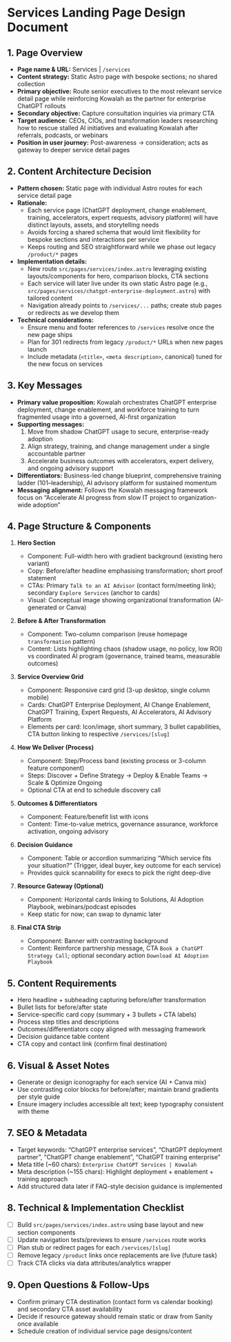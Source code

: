 # Services Landing Page Design Document

## 1. Page Overview

- **Page name & URL:** Services | `/services`
- **Content strategy:** Static Astro page with bespoke sections; no shared collection
- **Primary objective:** Route senior executives to the most relevant service detail page while reinforcing Kowalah as the partner for enterprise ChatGPT rollouts
- **Secondary objective:** Capture consultation inquiries via primary CTA
- **Target audience:** CEOs, CIOs, and transformation leaders researching how to rescue stalled AI initiatives and evaluating Kowalah after referrals, podcasts, or webinars
- **Position in user journey:** Post-awareness → consideration; acts as gateway to deeper service detail pages

## 2. Content Architecture Decision

- **Pattern chosen:** Static page with individual Astro routes for each service detail page
- **Rationale:**
  - Each service page (ChatGPT deployment, change enablement, training, accelerators, expert requests, advisory platform) will have distinct layouts, assets, and storytelling needs
  - Avoids forcing a shared schema that would limit flexibility for bespoke sections and interactions per service
  - Keeps routing and SEO straightforward while we phase out legacy `/product/*` pages
- **Implementation details:**
  - New route `src/pages/services/index.astro` leveraging existing layouts/components for hero, comparison blocks, CTA sections
  - Each service will later live under its own static Astro page (e.g., `src/pages/services/chatgpt-enterprise-deployment.astro`) with tailored content
  - Navigation already points to `/services/...` paths; create stub pages or redirects as we develop them
- **Technical considerations:**
  - Ensure menu and footer references to `/services` resolve once the new page ships
  - Plan for 301 redirects from legacy `/product/*` URLs when new pages launch
  - Include metadata (`<title>`, `<meta description>`, canonical) tuned for the new focus on services

## 3. Key Messages

- **Primary value proposition:** Kowalah orchestrates ChatGPT enterprise deployment, change enablement, and workforce training to turn fragmented usage into a governed, AI-first organization
- **Supporting messages:**
  1. Move from shadow ChatGPT usage to secure, enterprise-ready adoption
  2. Align strategy, training, and change management under a single accountable partner
  3. Accelerate business outcomes with accelerators, expert delivery, and ongoing advisory support
- **Differentiators:** Business-led change blueprint, comprehensive training ladder (101–leadership), AI advisory platform for sustained momentum
- **Messaging alignment:** Follows the Kowalah messaging framework focus on “Accelerate AI progress from slow IT project to organization-wide adoption”

## 4. Page Structure & Components

1. **Hero Section**
   - Component: Full-width hero with gradient background (existing hero variant)
   - Copy: Before/after headline emphasising transformation; short proof statement
   - CTAs: Primary `Talk to an AI Advisor` (contact form/meeting link); secondary `Explore Services` (anchor to cards)
   - Visual: Conceptual image showing organizational transformation (AI-generated or Canva)

2. **Before & After Transformation**
   - Component: Two-column comparison (reuse homepage `transformation` pattern)
   - Content: Lists highlighting chaos (shadow usage, no policy, low ROI) vs coordinated AI program (governance, trained teams, measurable outcomes)

3. **Service Overview Grid**
   - Component: Responsive card grid (3-up desktop, single column mobile)
   - Cards: ChatGPT Enterprise Deployment, AI Change Enablement, ChatGPT Training, Expert Requests, AI Accelerators, AI Advisory Platform
   - Elements per card: Icon/image, short summary, 3 bullet capabilities, CTA button linking to respective `/services/[slug]`

4. **How We Deliver (Process)**
   - Component: Step/Process band (existing process or 3-column feature component)
   - Steps: Discover + Define Strategy → Deploy & Enable Teams → Scale & Optimize Ongoing
   - Optional CTA at end to schedule discovery call

5. **Outcomes & Differentiators**
   - Component: Feature/benefit list with icons
   - Content: Time-to-value metrics, governance assurance, workforce activation, ongoing advisory

6. **Decision Guidance**
   - Component: Table or accordion summarizing “Which service fits your situation?” (Trigger, ideal buyer, key outcome for each service)
   - Provides quick scannability for execs to pick the right deep-dive

7. **Resource Gateway (Optional)**
   - Component: Horizontal cards linking to Solutions, AI Adoption Playbook, webinars/podcast episodes
   - Keep static for now; can swap to dynamic later

8. **Final CTA Strip**
   - Component: Banner with contrasting background
   - Content: Reinforce partnership message, CTA `Book a ChatGPT Strategy Call`; optional secondary action `Download AI Adoption Playbook`

## 5. Content Requirements

- Hero headline + subheading capturing before/after transformation
- Bullet lists for before/after state
- Service-specific card copy (summary + 3 bullets + CTA labels)
- Process step titles and descriptions
- Outcomes/differentiators copy aligned with messaging framework
- Decision guidance table content
- CTA copy and contact link (confirm final destination)

## 6. Visual & Asset Notes

- Generate or design iconography for each service (AI + Canva mix)
- Use contrasting color blocks for before/after; maintain brand gradients per style guide
- Ensure imagery includes accessible alt text; keep typography consistent with theme

## 7. SEO & Metadata

- Target keywords: “ChatGPT enterprise services”, “ChatGPT deployment partner”, “ChatGPT change enablement”, “ChatGPT training enterprise”
- Meta title (~60 chars): `Enterprise ChatGPT Services | Kowalah`
- Meta description (~155 chars): Highlight deployment + enablement + training approach
- Add structured data later if FAQ-style decision guidance is implemented

## 8. Technical & Implementation Checklist

- [ ] Build `src/pages/services/index.astro` using base layout and new section components
- [ ] Update navigation tests/previews to ensure `/services` route works
- [ ] Plan stub or redirect pages for each `/services/[slug]`
- [ ] Remove legacy `/product` links once replacements are live (future task)
- [ ] Track CTA clicks via data attributes/analytics wrapper

## 9. Open Questions & Follow-Ups

- Confirm primary CTA destination (contact form vs calendar booking) and secondary CTA asset availability
- Decide if resource gateway should remain static or draw from Sanity once available
- Schedule creation of individual service page designs/content

